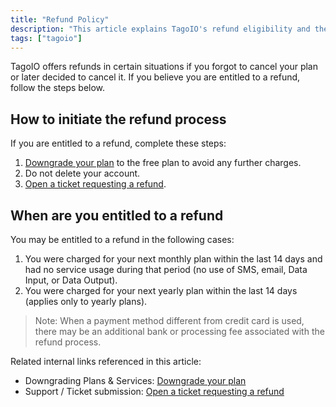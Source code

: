 ```yaml
---
title: "Refund Policy"
description: "This article explains TagoIO's refund eligibility and the steps to request a refund, including required actions before requesting and conditions that determine entitlement."
tags: ["tagoio"]
---
```

TagoIO offers refunds in certain situations if you forgot to cancel your plan or later decided to cancel it. If you believe you are entitled to a refund, follow the steps below.

## How to initiate the refund process

If you are entitled to a refund, complete these steps:

1. [Downgrade your plan](../services/downgrading-plans-services) to the free plan to avoid any further charges.
2. Do not delete your account.
3. [Open a ticket requesting a refund](https://tago.io/contact).

## When are you entitled to a refund

You may be entitled to a refund in the following cases:

1. You were charged for your next monthly plan within the last 14 days and had no service usage during that period (no use of SMS, email, Data Input, or Data Output).
2. You were charged for your next yearly plan within the last 14 days (applies only to yearly plans).

> Note: When a payment method different from credit card is used, there may be an additional bank or processing fee associated with the refund process.

Related internal links referenced in this article:
- Downgrading Plans & Services: [Downgrade your plan](../services/downgrading-plans-services)
- Support / Ticket submission: [Open a ticket requesting a refund](https://tago.io/contact)